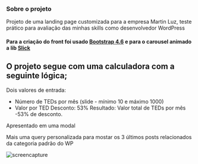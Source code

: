 ### Sobre o projeto

Projeto de uma landing page customizada para a empresa Martin Luz, teste prático para avaliação das minhas skills como desenvolvedor WordPress

#### Para a criação do front foi usado <a href="https://getbootstrap.com/docs/4.6/getting-started/introduction/">Bootstrap 4.6</a> e para o carousel animado a lib <a href="https://kenwheeler.github.io/slick/">Slick</a>


## O projeto segue com uma calculadora com a seguinte lógica;

Dois valores de entrada:
- Número de TEDs por mês (slide - mínimo 10 e máximo 1000)
- Valor por TED
Desconto: 53%
Resultado: 
Valor total de TEDs por mês -53% de desconto.

Apresentado em uma modal

Mais uma query personalizada para mostar os 3 últimos posts relacionados da categoria padrão do WP

![screencapture](https://user-images.githubusercontent.com/39839436/175333073-94c00e4e-10aa-40aa-8bcd-203f9873eb58.png)

